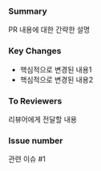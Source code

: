 ### Summary
PR 내용에 대한 간략한 설명


### Key Changes 
- 핵심적으로 변경된 내용1
- 핵심적으로 변경된 내용2


### To Reviewers
리뷰어에게 전달할 내용


### Issue number
관련 이슈 #1
